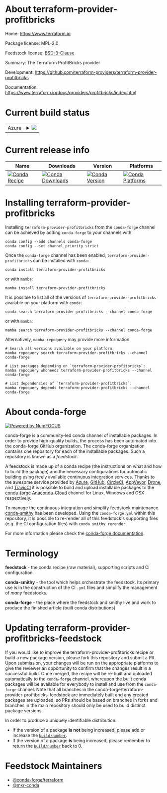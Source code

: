 About terraform-provider-profitbricks
=====================================

Home: https://www.terraform.io

Package license: MPL-2.0

Feedstock license: [BSD-3-Clause](https://github.com/conda-forge/terraform-provider-profitbricks-feedstock/blob/main/LICENSE.txt)

Summary: The Terraform ProfitBricks provider

Development: https://github.com/terraform-providers/terraform-provider-profitbricks

Documentation: https://www.terraform.io/docs/providers/profitbricks/index.html

Current build status
====================


<table>
    
  <tr>
    <td>Azure</td>
    <td>
      <details>
        <summary>
          <a href="https://dev.azure.com/conda-forge/feedstock-builds/_build/latest?definitionId=2047&branchName=main">
            <img src="https://dev.azure.com/conda-forge/feedstock-builds/_apis/build/status/terraform-provider-profitbricks-feedstock?branchName=main">
          </a>
        </summary>
        <table>
          <thead><tr><th>Variant</th><th>Status</th></tr></thead>
          <tbody><tr>
              <td>linux_64</td>
              <td>
                <a href="https://dev.azure.com/conda-forge/feedstock-builds/_build/latest?definitionId=2047&branchName=main">
                  <img src="https://dev.azure.com/conda-forge/feedstock-builds/_apis/build/status/terraform-provider-profitbricks-feedstock?branchName=main&jobName=linux&configuration=linux_64_" alt="variant">
                </a>
              </td>
            </tr><tr>
              <td>osx_64</td>
              <td>
                <a href="https://dev.azure.com/conda-forge/feedstock-builds/_build/latest?definitionId=2047&branchName=main">
                  <img src="https://dev.azure.com/conda-forge/feedstock-builds/_apis/build/status/terraform-provider-profitbricks-feedstock?branchName=main&jobName=osx&configuration=osx_64_" alt="variant">
                </a>
              </td>
            </tr><tr>
              <td>win_64</td>
              <td>
                <a href="https://dev.azure.com/conda-forge/feedstock-builds/_build/latest?definitionId=2047&branchName=main">
                  <img src="https://dev.azure.com/conda-forge/feedstock-builds/_apis/build/status/terraform-provider-profitbricks-feedstock?branchName=main&jobName=win&configuration=win_64_" alt="variant">
                </a>
              </td>
            </tr>
          </tbody>
        </table>
      </details>
    </td>
  </tr>
</table>

Current release info
====================

| Name | Downloads | Version | Platforms |
| --- | --- | --- | --- |
| [![Conda Recipe](https://img.shields.io/badge/recipe-terraform--provider--profitbricks-green.svg)](https://anaconda.org/conda-forge/terraform-provider-profitbricks) | [![Conda Downloads](https://img.shields.io/conda/dn/conda-forge/terraform-provider-profitbricks.svg)](https://anaconda.org/conda-forge/terraform-provider-profitbricks) | [![Conda Version](https://img.shields.io/conda/vn/conda-forge/terraform-provider-profitbricks.svg)](https://anaconda.org/conda-forge/terraform-provider-profitbricks) | [![Conda Platforms](https://img.shields.io/conda/pn/conda-forge/terraform-provider-profitbricks.svg)](https://anaconda.org/conda-forge/terraform-provider-profitbricks) |

Installing terraform-provider-profitbricks
==========================================

Installing `terraform-provider-profitbricks` from the `conda-forge` channel can be achieved by adding `conda-forge` to your channels with:

```
conda config --add channels conda-forge
conda config --set channel_priority strict
```

Once the `conda-forge` channel has been enabled, `terraform-provider-profitbricks` can be installed with `conda`:

```
conda install terraform-provider-profitbricks
```

or with `mamba`:

```
mamba install terraform-provider-profitbricks
```

It is possible to list all of the versions of `terraform-provider-profitbricks` available on your platform with `conda`:

```
conda search terraform-provider-profitbricks --channel conda-forge
```

or with `mamba`:

```
mamba search terraform-provider-profitbricks --channel conda-forge
```

Alternatively, `mamba repoquery` may provide more information:

```
# Search all versions available on your platform:
mamba repoquery search terraform-provider-profitbricks --channel conda-forge

# List packages depending on `terraform-provider-profitbricks`:
mamba repoquery whoneeds terraform-provider-profitbricks --channel conda-forge

# List dependencies of `terraform-provider-profitbricks`:
mamba repoquery depends terraform-provider-profitbricks --channel conda-forge
```


About conda-forge
=================

[![Powered by
NumFOCUS](https://img.shields.io/badge/powered%20by-NumFOCUS-orange.svg?style=flat&colorA=E1523D&colorB=007D8A)](https://numfocus.org)

conda-forge is a community-led conda channel of installable packages.
In order to provide high-quality builds, the process has been automated into the
conda-forge GitHub organization. The conda-forge organization contains one repository
for each of the installable packages. Such a repository is known as a *feedstock*.

A feedstock is made up of a conda recipe (the instructions on what and how to build
the package) and the necessary configurations for automatic building using freely
available continuous integration services. Thanks to the awesome service provided by
[Azure](https://azure.microsoft.com/en-us/services/devops/), [GitHub](https://github.com/),
[CircleCI](https://circleci.com/), [AppVeyor](https://www.appveyor.com/),
[Drone](https://cloud.drone.io/welcome), and [TravisCI](https://travis-ci.com/)
it is possible to build and upload installable packages to the
[conda-forge](https://anaconda.org/conda-forge) [Anaconda-Cloud](https://anaconda.org/)
channel for Linux, Windows and OSX respectively.

To manage the continuous integration and simplify feedstock maintenance
[conda-smithy](https://github.com/conda-forge/conda-smithy) has been developed.
Using the ``conda-forge.yml`` within this repository, it is possible to re-render all of
this feedstock's supporting files (e.g. the CI configuration files) with ``conda smithy rerender``.

For more information please check the [conda-forge documentation](https://conda-forge.org/docs/).

Terminology
===========

**feedstock** - the conda recipe (raw material), supporting scripts and CI configuration.

**conda-smithy** - the tool which helps orchestrate the feedstock.
                   Its primary use is in the construction of the CI ``.yml`` files
                   and simplify the management of *many* feedstocks.

**conda-forge** - the place where the feedstock and smithy live and work to
                  produce the finished article (built conda distributions)


Updating terraform-provider-profitbricks-feedstock
==================================================

If you would like to improve the terraform-provider-profitbricks recipe or build a new
package version, please fork this repository and submit a PR. Upon submission,
your changes will be run on the appropriate platforms to give the reviewer an
opportunity to confirm that the changes result in a successful build. Once
merged, the recipe will be re-built and uploaded automatically to the
`conda-forge` channel, whereupon the built conda packages will be available for
everybody to install and use from the `conda-forge` channel.
Note that all branches in the conda-forge/terraform-provider-profitbricks-feedstock are
immediately built and any created packages are uploaded, so PRs should be based
on branches in forks and branches in the main repository should only be used to
build distinct package versions.

In order to produce a uniquely identifiable distribution:
 * If the version of a package **is not** being increased, please add or increase
   the [``build/number``](https://docs.conda.io/projects/conda-build/en/latest/resources/define-metadata.html#build-number-and-string).
 * If the version of a package **is** being increased, please remember to return
   the [``build/number``](https://docs.conda.io/projects/conda-build/en/latest/resources/define-metadata.html#build-number-and-string)
   back to 0.

Feedstock Maintainers
=====================

* [@conda-forge/terraform](https://github.com/conda-forge/terraform/)
* [@mxr-conda](https://github.com/mxr-conda/)

